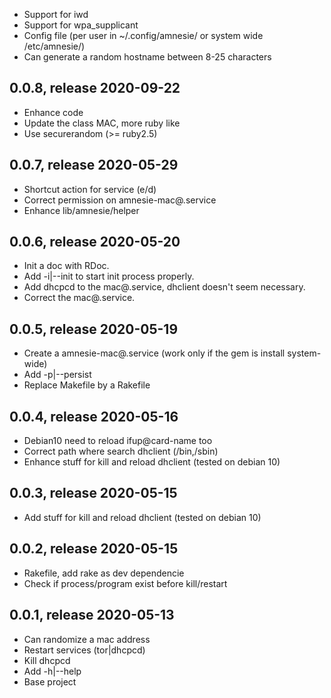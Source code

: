 * Support for iwd
* Support for wpa_supplicant
* Config file (per user in ~/.config/amnesie/ or system wide /etc/amnesie/)
* Can generate a random hostname between 8-25 characters

## 0.0.8, release 2020-09-22
* Enhance code
* Update the class MAC, more ruby like
* Use securerandom (>= ruby2.5)

## 0.0.7, release 2020-05-29
* Shortcut action for service (e/d) 
* Correct permission on amnesie-mac@.service
* Enhance lib/amnesie/helper

## 0.0.6, release 2020-05-20
* Init a doc with RDoc.
* Add -i|--init to start init process properly.
* Add dhcpcd to the mac@.service, dhclient doesn't seem necessary.
* Correct the mac@.service.

## 0.0.5, release 2020-05-19
* Create a amnesie-mac@.service (work only if the gem is install system-wide)
* Add -p|--persist
* Replace Makefile by a Rakefile

## 0.0.4, release 2020-05-16
* Debian10 need to reload ifup@card-name too
* Correct path where search dhclient (/bin,/sbin)
* Enhance stuff for kill and reload dhclient (tested on debian 10)

## 0.0.3, release 2020-05-15
* Add stuff for kill and reload dhclient (tested on debian 10)

## 0.0.2, release 2020-05-15
* Rakefile, add rake as dev dependencie
* Check if process/program exist before kill/restart

## 0.0.1, release 2020-05-13
* Can randomize a mac address
* Restart services (tor|dhcpcd)
* Kill dhcpcd
* Add -h|--help
* Base project
